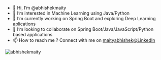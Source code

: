 - 👋 Hi, I’m @abhishekmaity
- 👀 I’m interested in Machine Learning using Java/Python
- 🌱 I’m currently working on Spring Boot and exploring Deep Learning aplications
- 💞️ I’m looking to collaborate on Spring Boot/Java/JavaScript/Python based applications
- 📫 How to reach me ? Connect with me on [ maityabhishek@LinkedIn ](https://www.linkedin.com/in/maityabhishek)
<p align="left"> <img src="https://komarev.com/ghpvc/?username=abhishekmaity&abbreviated=true" alt="abhishekmaity" /> </p>

<!---
abhishekmaity/abhishekmaity is a ✨ special ✨ repository because its `README.md` (this file) appears on your GitHub profile.
You can click the Preview link to take a look at your changes.


[![An image of @abhishekmaity's Holopin badges, which is a link to view their full Holopin profile](https://holopin.me/abhishekmaity)](https://holopin.io/@abhishekmaity) 
--->
